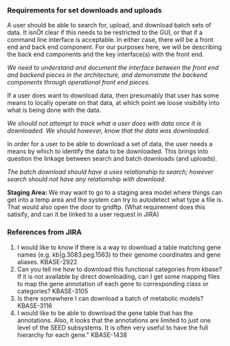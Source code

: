 ### Requirements for set downloads and uploads

A user should be able to search for, upload, and download batch sets of data. It isnÕt clear if this needs to be restricted to the GUI, or that if a command line interface is acceptable. In either case, there will be a front end and back end component.  For our purposes here, we will be describing the back end components and the key interface(s) with the front end. 

*We need to understand and document the interface between the front end and backend pieces in the architecture, and demonstrate the backend components through operational front end pieces.*

If a user does want to download data, then presumably that user has some means to locally operate on that data, at which point we loose visibility into what is being done with the data.

*We should not attempt to track what a user does with data once it is downloaded. We should however, know that the data was downloaded.*

In order for a user to be able to download a set of data, the user needs a means by which to identify the data to be downloaded. This brings into question the linkage between search and batch downloads (and uploads).

*The batch download should have a uses relationship to search; however search should not have any relationship with download.*

**Staging Area:**
We may want to go to a staging area model where things can get into a temp area and the system can try to autodetect what type a file is.  That would also open the door to gridftp.  (What requirement does this satisify, and can it be linked to a user request in JIRA)

### References from JIRA

1. I would like to know if there is a way to download a table matching gene
names (e.g. kb|g.3083.peg.1563) to their genome coordinates and gene
aliases.  KBASE-2922
2. Can you tell me how to download this functional categories from kbase? If it is not available by direct downloading, can I get some mapping files to map the gene annotation of each gene to corresponding class or categories?  KBASE-3105
3. Is there somewhere I can download a batch of metabolic models? KBASE-3116
4. I would like to be able to download the gene table that has the annotations. Also, it looks that the annotations are limited to just one level of the SEED subsystems. It is often very useful to have the full hierarchy for each gene."  KBASE-1438






